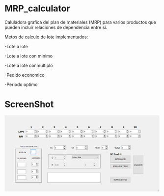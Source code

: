 # MRP_calculator

Caluladora grafica del plan de materiales (MRP) para varios productos que pueden incluir relaciones de dependencia entre si.



Metos de calculo de lote implementados:

-Lote a lote

-Lote a lote con minimo

-Lote a lote conmultiplo

-Pedido economico

-Periodo optimo

# ScreenShot

![alt text](https://github.com/braick/MRP_calculator/blob/master/screenshots/ScreenShot.PNG?raw=true)
